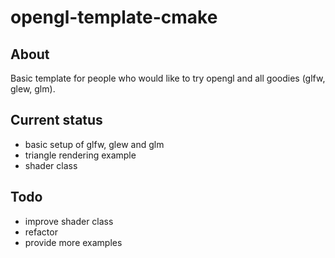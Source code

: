 # opengl-template-cmake

## About

Basic template for people who would like to try opengl and all goodies (glfw, glew, glm).

## Current status

* basic setup of glfw, glew and glm
* triangle rendering example
* shader class 

## Todo

* improve shader class
* refactor 
* provide more examples



